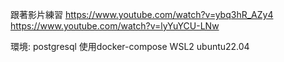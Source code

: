 跟著影片練習 https://www.youtube.com/watch?v=ybq3hR_AZy4  https://www.youtube.com/watch?v=lyYuYCU-LNw


環境:
postgresql 使用docker-compose
WSL2 ubuntu22.04
